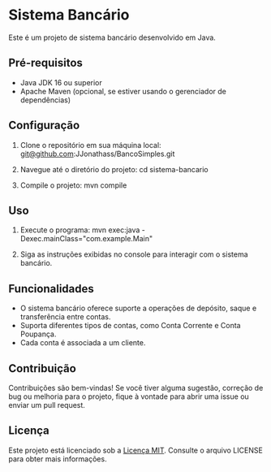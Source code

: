 # Sistema Bancário

Este é um projeto de sistema bancário desenvolvido em Java.

## Pré-requisitos

- Java JDK 16 ou superior
- Apache Maven (opcional, se estiver usando o gerenciador de dependências)

## Configuração

1. Clone o repositório em sua máquina local: git@github.com:JJonathass/BancoSimples.git

2. Navegue até o diretório do projeto: cd sistema-bancario

3. Compile o projeto: mvn compile

## Uso

1. Execute o programa: mvn exec:java -Dexec.mainClass="com.example.Main"

2. Siga as instruções exibidas no console para interagir com o sistema bancário.

## Funcionalidades

- O sistema bancário oferece suporte a operações de depósito, saque e transferência entre contas.
- Suporta diferentes tipos de contas, como Conta Corrente e Conta Poupança.
- Cada conta é associada a um cliente.

## Contribuição

Contribuições são bem-vindas! Se você tiver alguma sugestão, correção de bug ou melhoria para o projeto, fique à vontade para abrir uma issue ou enviar um pull request.

## Licença

Este projeto está licenciado sob a [Licença MIT](https://opensource.org/licenses/MIT). Consulte o arquivo LICENSE para obter mais informações.

